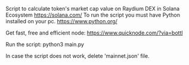 Script to calculate token's market cap value on Raydium DEX in Solana Ecosystem https://solana.com/
To run the script you must have Python installed on your pc. https://www.python.org/

Get fast, free and efficient node: https://www.quicknode.com/?via=bottl

Run the script:
python3 main.py

In case the script does not work, delete 'mainnet.json' file.
